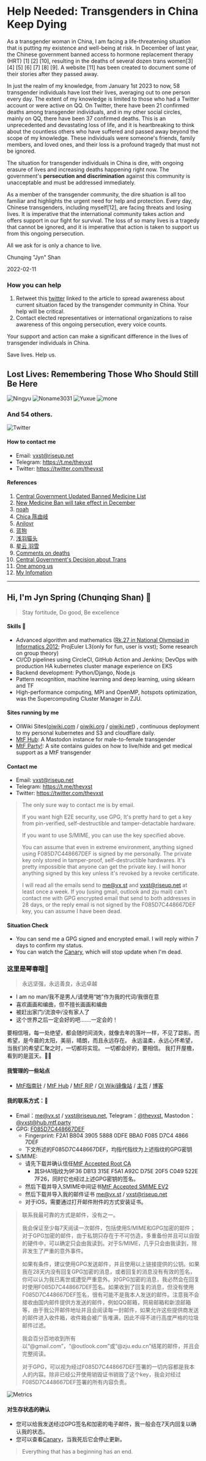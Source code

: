 # Help Needed: Transgenders in China Keep Dying

As a transgender woman in China, I am facing a life-threatening situation that is putting my existence and well-being at risk. In December of last year, the Chinese government banned access to hormone replacement therapy (HRT) [1] [2] [10], resulting in the deaths of several dozen trans women[3] [4] [5] [6] [7] [8] [9]. A website [11] has been created to document some of their stories after they passed away.

In just the realm of my knowledge, from January 1st 2023 to now, 58 transgender individuals have lost their lives, averaging out to one person every day. The extent of my knowledge is limited to those who had a Twitter account or were active on QQ. On Twitter, there have been 21 confirmed deaths among transgender individuals, and in my other social circles, mainly on QQ, there have been 37 confirmed deaths. This is an unprecedented and devastating loss of life, and it is heartbreaking to think about the countless others who have suffered and passed away beyond the scope of my knowledge. These individuals were someone's friends, family members, and loved ones, and their loss is a profound tragedy that must not be ignored.

The situation for transgender individuals in China is dire, with ongoing erasure of lives and increasing deaths happening right now. The government's **persecution and discrimination** against this community is unacceptable and must be addressed immediately.

As a member of the transgender community, the dire situation is all too familiar and highlights the urgent need for help and protection. Every day, Chinese transgenders, including myself[12], are facing threats and losing lives. It is imperative that the international community takes action and offers support in our fight for survival. The loss of so many lives is a tragedy that cannot be ignored, and it is imperative that action is taken to support us from this ongoing persecution.

All we ask for is only a chance to live.

Chunqing "Jyn" Shan

2022-02-11

### How you can help

1. Retweet this [twitter](https://twitter.com/thevxst/status/1624329417853124608) linked to the article to spread awareness about current situation faced by the transgender community in China. Your help will be critical.
2. Contact elected representatives or international organizations to raise awareness of this ongoing persecution, every voice counts.

Your support and action can make a significant difference in the lives of transgender individuals in China.

Save lives. Help us.

## Lost Lives: Remembering Those Who Should Still Be Here


![Ningyu](people/ningyu.jpg)
![Noname3031](people/noah.jpg)
![Yuxue](people/yuxue.jpg)
![mone](people/mone.jpg)

### And 54 others.

![Twitter](people/rip.jpg)

#### How to contact me

* Email: vxst@riseup.net
* Telegram: https://t.me/thevxst
* Twitter: https://twitter.com/thevxst

#### References

 1. [Central Government Updated Banned Medicine List](https://www.suzhou.gov.cn/szsrmzf/zdlyscgzbz/202212/9721c24858c94231911b31de47f19d4d.shtml)
 2. [New Medicine Ban will take effect in December](https://finance.sina.cn/chanjing/gdxw/2022-11-03/detail-imqmmthc3169517.d.html)
 3. [noah](https://one-among.us/profile/noname3031)
 4. [Chica 陈由岐](https://one-among.us/profile/wangzihao980)
 5. [Anilovr](https://one-among.us/profile/Anilovr)
 6. [蓝狗](https://one-among.us/profile/dogesir_)
 7. [浅羽猫头](https://one-among.us/profile/homoyamakaze)
 8. [星云 羽雪](https://twitter.com/akasa_musha)
 9. [Comments on deaths](https://twitter.com/torontobigface/status/1623969832810201088)
 10. [Central Government's Decision about Trans](https://twitter.com/Homura_Alter/status/1612584118658768896)
 11. [One among us](https://one-among.us/)
 12. [My Infomation](https://twitter.com/thevxst/status/1463063120734154758)

---

## Hi, I'm Jyn Spring (Chunqing Shan) 👋

> Stay fortitude, Do good, Be excellence

#### Skills 🔧

* Advanced algorithm and mathematics
([Rk.27 in National Olympiad in Informatics 2012](https://bytew.net/OIer/?query=UID4470);
ProjEuler L3(only for fun, user is vxst); Some research on group theory)
* CI/CD pipelines using CircleCI, GitHub Action and Jenkins; DevOps with
production HA kubernetes cluster manage experience on EKS
* Backend development: Python/Django, Node.js
* Pattern recognition, machine learning and deep learning, using sklearn and TF
* High-performance computing, MPI and OpenMP, hotspots optimization, was the
Supercomputing Cluster Manager in ZJU.

#### Sites running by me

* OIWiki Sites([oiwiki.com](https://oiwiki.com) /
  [oiwiki.org](https://oiwiki.org) / [oiwiki.net](https://oiwiki.net))
  , continuous deployment to my personal kubernetes and S3 and cloudflare
  daily.
* [MtF Hub](https://hub.mtf.party): A Mastodon instance for male-to-female transgender
* [MtF Party!](https://mtf.party): A site contains guides on how to live/hide and
get medical support as a MtF transgender

#### Contact me

* Email: vxst@riseup.net
* Telegram: https://t.me/thevxst
* Twitter: https://twitter.com/thevxst

> The only sure way to contact me is by email.
>
> If you want high E2E security, use GPG, It's pretty hard to get a key from
> pin-verified, self-destructible and tamper-detactable hardware.
>
> If you want to use S/MIME, you can use the key specified above.
>
> You can assume that even in extreme environment, anything signed using
> F085D7C448667DEF is signed by me personally. The private key only stored
> in tamper-proof, self-destructible hardwares. It's pretty impossible that
> anyone can get the private key. I will honor anything signed by this key
> unless it's revoked by a revoke certificate.
>
> I will read all the emails send to me@vx.st and vxst@riseup.net at
> least once a week. If you (using gmail, outlook and zju mail) can't
> contact me with GPG encrypted email that send to both addresses in 28 days,
> or the reply email is not signed by the F085D7C448667DEF key, you can assume
> I have been dead.

#### Situation Check

* You can send me a GPG signed and encrypted email. I will reply within 7 days
  to confirm my status.
* You can watch the [Canary](canary.md), which will stop update when I'm dead.

### 这里是琴春哦👋

> 永远坚强，永远善良，永远卓越

* I am no man/我不是男人/请使用“她”作为我的代词/我很在意
* 喜欢画画和编曲，但不擅长画画和编曲
* 被赶出家门/流浪中/没有家人了
* 这个世界之后一定会好的吧.......一定会的！

要相信哦，每一处绝望，都会随时间消失，就像去年的落叶一样，不见了踪影。而希望，是今晨的太阳，美丽，晴朗，而且永远存在。
永远温柔，永远心怀希望，当我们的希望汇聚之时，一切都将实现。
一切都会好的，要相信。
我打开屋檐，看到的是蓝天。🏳️‍⚧️

#### 我管理的一些站点

* [MtF指南针](https://mtf.party) / [MtF Hub](https://hub.mtf.party) /
  [MtF RIP](https://mtf.rip) / [OI Wiki镜像站](https://oiwiki.com) /
  [主页](https://vx.st) / [博客](https://blog.vx.st)

#### 我的联系方式：📧

* Email：me@vx.st / vxst@riseup.net, Telegram：[@thevxst](https://t.me/thevxst), Mastodon：[@vxst@hub.mtf.party](https://hub.mtf.party/@vxst)
* GPG: [F085D7C448667DEF](https://raw.githubusercontent.com/vxst/vxst/main/48667DEF.asc)
  * Fingerprint: F2A1 B804 3905 5888 0DFE  BBA0 F085 D7C4 4866 7DEF
  * 下文所述的F085D7C448667DEF，均指代指纹为上述指纹的GPG密钥
* S/MIME:
  * 请先下载并确认信任[MtF Accepted Root CA](https://raw.githubusercontent.com/vxst/vxst/main/MtF_AC_ROOT.crt)
    * 其SHA1指纹为9F36 DB13 315E F5A1 A92C D75E 20F5 C049 522E 7F26，同时它也经过上述GPG密钥的签名。
  * 然后下载并导入SMIME中间证书[MtF Accepted SMIME EV2](https://raw.githubusercontent.com/vxst/vxst/main/MtF_AC_EV2.crt)
  * 然后下载并导入我的邮件证书
    [me@vx.st](https://raw.githubusercontent.com/vxst/vxst/main/me_vxst.crt) /
    [vxst@riseup.net](https://raw.githubusercontent.com/vxst/vxst/main/vxst_riseup.crt)
  * 对于iOS，需要通过打开邮件附件的方式安装证书。

> 联系我最可靠的方式是邮件，没有之一。
>
> 我会保证至少每7天阅读一次邮件，包括使用S/MIME和GPG加密的邮件；对于GPG加密的邮件，由于私钥只存在于不可仿造，多重备份并且可以自毁的硬件中，可以确定只会由我读到。对于S/MIME，几乎只会由我读到，除非发生了严重的意外事件。
>
> 如果有条件，建议使用GPG发送邮件，并且使用以上链接提供的公钥。如果我在28天内没有回复GPG加密的消息，或者回复的消息没有有效的签名，你可以认为我已离世或遭受严重意外。对GPG加密的消息，我必然会在回复时使用F085D7C448667DEF签名。如果收到了回复的消息，但没有使用F085D7C448667DEF签名，很有可能不是我本人发送的邮件。注意我不会接收由国内邮件提供方发送的邮件，例如QQ邮箱，网易邮箱和新浪邮箱等，由于我公开邮件地址并且会阅读每一封邮件，如果允许这些提供商发送的邮件进入收件箱，收件箱会被广告堆满，因此不得不进行高度严格的垃圾邮件过滤。
>
> 我会百分百地收到所有以“@gmail.com”，“@outlook.com”或“@zju.edu.cn”结尾的邮件，并且会完整阅读。
>
> 对于GPG，可以视为经过F085D7C448667DEF签署的一切内容都是我本人的内容。除非已经公开使用销毁证书销毁了这个key，我会对经过F085D7C448667DEF签署的所有内容负责。

![Metrics](https://metrics.lecoq.io/vxst?template=terminal&base.indepth=false&config.timezone=Asia%2FSingapore)

#### 对生存状态的确认

* 您可以给我发送经过GPG签名和加密的电子邮件，我一般会在7天内回复以确认我的状态。
* 您可以查看[Canary](canary.md)，当我死后它会停止更新。

> Everything that has a beginning has an end.
